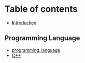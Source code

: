 # Table of contents

* [Introduction](README.md)

## Programming Language <a id="programming_language"></a>

* [programming\_language](programming_language/programming_language.md)
* [C++](programming_language/c++.md)

